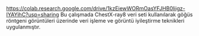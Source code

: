 https://colab.research.google.com/drive/1kzEiewWORmOasYFJHB0liigz-IYAYihC?usp=sharing
Bu çalışmada ChestX-ray8 veri seti kullanılarak göğüs röntgeni görüntüleri üzerinde veri işleme ve görüntü iyileştirme teknikleri uygulanmıştır. 
